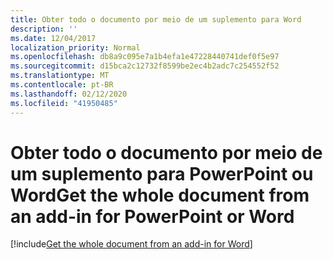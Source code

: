 ```yaml
---
title: Obter todo o documento por meio de um suplemento para Word
description: ''
ms.date: 12/04/2017
localization_priority: Normal
ms.openlocfilehash: db8a9c095e7a1b4efa1e47228440741def0f5e97
ms.sourcegitcommit: d15bca2c12732f8599be2ec4b2adc7c254552f52
ms.translationtype: MT
ms.contentlocale: pt-BR
ms.lasthandoff: 02/12/2020
ms.locfileid: "41950485"
---
```

# <a name="get-the-whole-document-from-an-add-in-for-powerpoint-or-word"></a><span data-ttu-id="94cb7-102">Obter todo o documento por meio de um suplemento para PowerPoint ou Word</span><span class="sxs-lookup"><span data-stu-id="94cb7-102">Get the whole document from an add-in for PowerPoint or Word</span></span>

[!include[Get the whole document from an add-in for Word](../includes/file-get-the-whole-document-from-an-add-in-for-powerpoint-or-word.md)]
